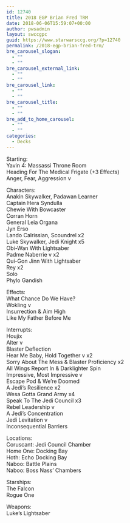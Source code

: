 ```yaml
---
id: 12740
title: 2018 EGP Brian Fred TRM
date: 2018-06-06T15:59:07+00:00
author: pwsadmin
layout: swccgpc
guid: https://www.starwarsccg.org/?p=12740
permalink: /2018-egp-brian-fred-trm/
bre_carousel_slogan:
  - ""
  - ""
bre_carousel_external_link:
  - ""
  - ""
bre_carousel_link:
  - ""
  - ""
bre_carousel_title:
  - ""
  - ""
bre_add_to_home_carousel:
  - ""
  - ""
categories:
  - Decks
---
```

Starting:  
Yavin 4: Massassi Throne Room  
Heading For The Medical Frigate (+3 Effects)  
Anger, Fear, Aggression v

Characters:  
Anakin Skywalker, Padawan Learner  
Captain Hera Syndulla  
Chewie With Bowcaster  
Corran Horn  
General Leia Organa  
Jyn Erso  
Lando Calrissian, Scoundrel x2  
Luke Skywalker, Jedi Knight x5  
Obi-Wan With Lightsaber  
Padme Naberrie v x2  
Qui-Gon Jinn With Lightsaber  
Rey x2  
Solo  
Phylo Gandish

Effects:  
What Chance Do We Have?  
Wokling v  
Insurrection & Aim High  
Like My Father Before Me

Interrupts:  
Houjix  
Alter v  
Blaster Deflection  
Hear Me Baby, Hold Together v x2  
Sorry About The Mess & Blaster Proficiency x2  
All Wings Report In & Darklighter Spin  
Impressive, Most Impressive v  
Escape Pod & We’re Doomed  
A Jedi’s Resilience x2  
Wesa Gotta Grand Army x4  
Speak To The Jedi Council x3  
Rebel Leadership v  
A Jedi’s Concentration  
Jedi Levitation v  
Inconsequential Barriers

Locations:  
Coruscant: Jedi Council Chamber  
Home One: Docking Bay  
Hoth: Echo Docking Bay  
Naboo: Battle Plains  
Naboo: Boss Nass’ Chambers

Starships:  
The Falcon  
Rogue One

Weapons:  
Luke’s Lightsaber